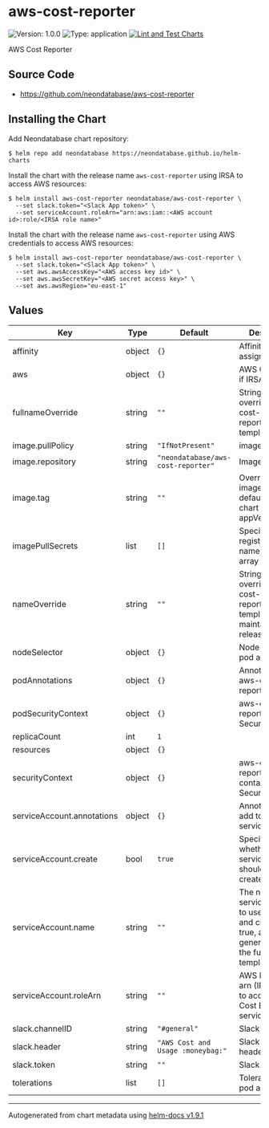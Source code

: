 # aws-cost-reporter

![Version: 1.0.0](https://img.shields.io/badge/Version-1.0.0-informational?style=flat-square) ![Type: application](https://img.shields.io/badge/Type-application-informational?style=flat-square) [![Lint and Test Charts](https://github.com/neondatabase/helm-charts/actions/workflows/lint-test.yaml/badge.svg)](https://github.com/neondatabase/helm-charts/actions/workflows/lint-test.yaml)

AWS Cost Reporter

## Source Code

* <https://github.com/neondatabase/aws-cost-reporter>

## Installing the Chart

Add Neondatabase chart repository:
```console
$ helm repo add neondatabase https://neondatabase.github.io/helm-charts
```

Install the chart with the release name `aws-cost-reporter` using IRSA to access AWS resources:

```console
$ helm install aws-cost-reporter neondatabase/aws-cost-reporter \
  --set slack.token="<Slack App token>" \
  --set serviceAccount.roleArn="arn:aws:iam::<AWS account id>:role/<IRSA role name>"
```

Install the chart with the release name `aws-cost-reporter` using AWS credentials to access AWS resources:

```console
$ helm install aws-cost-reporter neondatabase/aws-cost-reporter \
  --set slack.token="<Slack App token>" \
  --set aws.awsAccessKey="<AWS access key id>" \
  --set aws.awsSecretKey="<AWS secret access key>" \
  --set aws.awsRegion="eu-east-1"
```

## Values

| Key | Type | Default | Description |
|-----|------|---------|-------------|
| affinity | object | `{}` | Affinity for pod assignment |
| aws | object | `{}` | AWS Credentials if IRSA not used |
| fullnameOverride | string | `""` | String to fully override aws-cost-reporter.fullname template |
| image.pullPolicy | string | `"IfNotPresent"` | image pull policy |
| image.repository | string | `"neondatabase/aws-cost-reporter"` | Image repository |
| image.tag | string | `""` | Overrides the image tag whose default is the chart appVersion. |
| imagePullSecrets | list | `[]` | Specify docker-registry secret names as an array |
| nameOverride | string | `""` | String to partially override aws-cost-reporter.fullname template (will maintain the release name) |
| nodeSelector | object | `{}` | Node labels for pod assignment. |
| podAnnotations | object | `{}` | Annotations for aws-cost-reporter pods |
| podSecurityContext | object | `{}` | aws-cost-reporter's pods Security Context |
| replicaCount | int | `1` |  |
| resources | object | `{}` |  |
| securityContext | object | `{}` | aws-cost-reporter's containers Security Context |
| serviceAccount.annotations | object | `{}` | Annotations to add to the service account |
| serviceAccount.create | bool | `true` | Specifies whether a service account should be created |
| serviceAccount.name | string | `""` | The name of the service account to use. If not set and create is true, a name is generated using the fullname template |
| serviceAccount.roleArn | string | `""` | AWS IAM Role arn (IRSA) used to access AWS Cost Explorer service |
| slack.channelID | string | `"#general"` | Slack channel ID |
| slack.header | string | `"AWS Cost and Usage :moneybag:"` | Slack message header |
| slack.token | string | `""` | Slack App token |
| tolerations | list | `[]` | Tolerations for pod assignment. |

----------------------------------------------
Autogenerated from chart metadata using [helm-docs v1.9.1](https://github.com/norwoodj/helm-docs/releases/v1.9.1)
